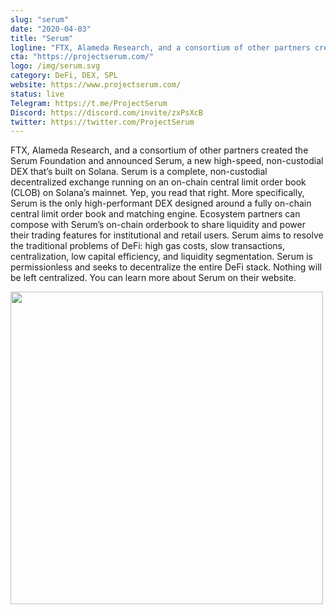 ```yaml
---
slug: "serum"
date: "2020-04-03"
title: "Serum"
logline: "FTX, Alameda Research, and a consortium of other partners created the Serum Foundation and announced Serum, a new high-speed, non-custodial DEX that’s built on Solana."
cta: "https://projectserum.com/"
logo: /img/serum.svg
category: DeFi, DEX, SPL
website: https://www.projectserum.com/
status: live
Telegram: https://t.me/ProjectSerum
Discord: https://discord.com/invite/zxPsXcB
twitter: https://twitter.com/ProjectSerum
---
```


FTX, Alameda Research, and a consortium of other partners created the Serum Foundation and announced Serum, a new high-speed, non-custodial DEX that’s built on Solana. Serum is a complete, non-custodial decentralized exchange running on an on-chain central limit order book (CLOB) on Solana’s mainnet. Yep, you read that right.
More specifically, Serum is the only high-performant DEX designed around a fully on-chain central limit order book and matching engine. Ecosystem partners can compose with Serum’s on-chain orderbook to share liquidity and power their trading features for institutional and retail users.
Serum aims to resolve the traditional problems of DeFi: high gas costs, slow transactions, centralization, low capital efficiency, and liquidity segmentation. Serum is permissionless and seeks to decentralize the entire DeFi stack. Nothing will be left centralized.
You can learn more about Serum on their website.

<img src="/img/ftx.png" height="500px">
